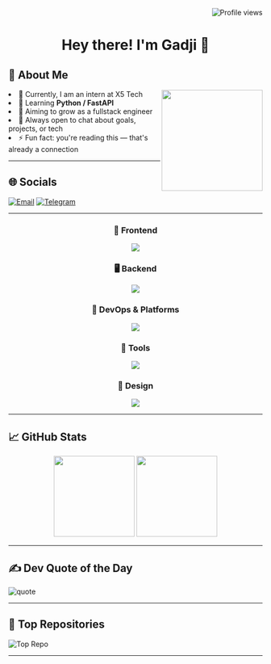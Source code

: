 <!-- 👁️ Visitor counter in top right -->
<p align="right">
  <img src="https://komarev.com/ghpvc/?username=Dandamaev&style=flat-square&color=blue" alt="Profile views" />
</p>

<h1 align="center">Hey there! I'm Gadji 👋</h1>

<h2> 💫 About Me</h2>
<div align="center">
  <img src="https://media2.giphy.com/media/v1.Y2lkPTc5MGI3NjExNGhzcDJwYTF6NTY3YTNjOTdrd3V4dDF2Y3NuNjg4ZnJxOXI2ZGNweSZlcD12MV9pbnRlcm5hbF9naWZfYnlfaWQmY3Q9Zw/wcgn5fVDjvR7pdvz4C/giphy.gif" width="200" align="right"/>
</div>

<li>🔭 Currently, I am an intern at X5 Tech </li>
<li>🌱 Learning <b>Python / FastAPI</b> </li>
<li>🎯 Aiming to grow as a fullstack engineer</li>
<li>💬 Always open to chat about goals, projects, or tech</li>
<li>⚡ Fun fact: you're reading this — that's already a connection</li>

---

## 🌐 Socials

[![Email](https://img.shields.io/badge/Gmail-D14836?style=for-the-badge&logo=gmail&logoColor=white)](mailto:gaddandam@gmail.com)
[![Telegram](https://img.shields.io/badge/Telegram-2CA5E0?style=for-the-badge&logo=telegram&logoColor=white)](https://t.me/dandamaev)

---

<h3
    align="center"
    style="font-weight: bold">
    🧠 Frontend
</h3>
<p align="center">
  <img src="https://skillicons.dev/icons?i=html,css,js,react,redux" />
</p>

<h3
    align="center"
    style="font-weight: bold">
    🖥️ Backend
</h3>
<p align="center">
  <img src="https://skillicons.dev/icons?i=nodejs,express,python,fastapi" />
</p>

<h3
    align="center"
    style="font-weight: bold">
    🐳 DevOps & Platforms
</h3>
<p align="center">
  <img src="https://skillicons.dev/icons?i=docker,git,github" />
</p>

<h3
    align="center"
    style="font-weight: bold">
    🧰 Tools
</h3>
<p align="center">
  <img src="https://skillicons.dev/icons?i=vscode,bash,obsidian,discord" />
</p>

<h3
    align="center"
    style="font-weight: bold">
    🎨 Design
</h3>
<p align="center">
  <img src="https://skillicons.dev/icons?i=figma" />
</p>

---

## 📈 GitHub Stats

<div align="center">
  <img src="https://github-readme-streak-stats.herokuapp.com?user=Dandamaev&theme=dark&hide_border=true" height="160" />
  <img src="https://github-readme-stats.vercel.app/api/top-langs/?username=Dandamaev&layout=compact&theme=dark&hide_border=true&langs_count=6" height="160" />
</div>

---

## ✍️ Dev Quote of the Day
![quote](https://quotes-github-readme.vercel.app/api?type=horizontal&theme=radical)

---

## 📌 Top Repositories

![Top Repo](https://github-contributor-stats.vercel.app/api?username=Dandamaev&limit=5&theme=dark&combine_all_yearly_contributions=true)

---

<!-- Profile handcrafted with care :) -->
